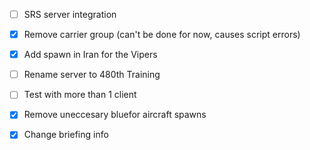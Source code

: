 - [ ] SRS server integration
- [X] Remove carrier group (can't be done for now, causes script errors)
- [X] Add spawn in Iran for the Vipers
- [ ] Rename server to 480th Training
- [ ] Test with more than 1 client
- [X] Remove uneccesary bluefor aircraft spawns
- [X] Change briefing info

